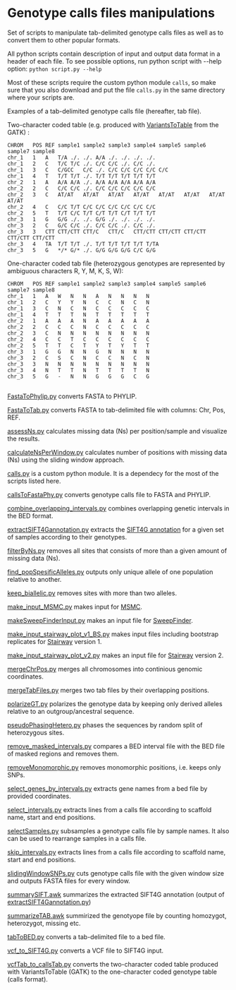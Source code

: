 # Genotype calls files manipulations

Set of scripts to manipulate tab-delimited genotype calls files as well as to convert them to other popular formats.

All python scripts contain description of input and output data format in a header of each file.
To see possible options, run python script with --help option:
`python script.py --help`

Most of these scripts require the custom python module `calls`, so make sure that you also download and put the file `calls.py` in the same directory where your scripts are.

Examples of a tab-delimited genotype calls file (hereafter, tab file).

Two-character coded table (e.g. produced with [VariantsToTable](https://software.broadinstitute.org/gatk/gatkdocs/org_broadinstitute_gatk_tools_walkers_variantutils_VariantsToTable.php) from the GATK) :

```
CHROM   POS REF sample1 sample2 sample3 sample4 sample5 sample6 sample7 sample8
chr_1   1   A   T/A ./. ./. A/A ./. ./. ./. ./.
chr_1   2   C   T/C T/C ./. C/C C/C ./. C/C ./.
chr_1   3   C   C/GCC   C/C ./. C/C C/C C/C C/C C/C
chr_1   4   T   T/T T/T ./. T/T T/T T/T T/T T/T
chr_2   1   A   A/A A/A ./. A/A A/A A/A A/A A/A
chr_2   2   C   C/C C/C ./. C/C C/C C/C C/C C/C
chr_2   3   C   AT/AT   AT/AT   AT/AT   AT/AT   AT/AT   AT/AT   AT/AT   AT/AT
chr_2   4   C   C/C T/T C/C C/C C/C C/C C/C C/C
chr_2   5   T   T/T C/C T/T C/T T/T C/T T/T T/T
chr_3   1   G   G/G ./. ./. G/G ./. ./. ./. ./.
chr_3   2   C   G/C C/C ./. C/C C/C ./. C/C ./.
chr_3   3   CTT CTT/CTT CTT/C   CTT/C   CTT/CTT CTT/CTT CTT/CTT CTT/CTT CTT/CTT
chr_3   4   TA  T/T T/T ./. T/T T/T T/T T/T T/TA
chr_3   5   G   */* G/* ./. G/G G/G G/G C/C G/G

```

One-character coded tab file (heterozygous genotypes are represented by ambiguous characters R, Y, M, K, S, W):

```
CHROM   POS REF sample1 sample2 sample3 sample4 sample5 sample6 sample7 sample8
chr_1   1   A   W   N   N   A   N   N   N   N
chr_1   2   C   Y   Y   N   C   C   N   C   N
chr_1   3   C   N   C   N   C   C   C   C   C
chr_1   4   T   T   T   N   T   T   T   T   T
chr_2   1   A   A   A   N   A   A   A   A   A
chr_2   2   C   C   C   N   C   C   C   C   C
chr_2   3   C   N   N   N   N   N   N   N   N
chr_2   4   C   C   T   C   C   C   C   C   C
chr_2   5   T   T   C   T   Y   T   Y   T   T
chr_3   1   G   G   N   N   G   N   N   N   N
chr_3   2   C   S   C   N   C   C   N   C   N
chr_3   3   N   N   N   N   N   N   N   N   N
chr_3   4   N   T   T   N   T   T   T   T   N
chr_3   5   G   -   N   N   G   G   G   C   G
```

##

[FastaToPhylip.py](FastaToPhylip.py) converts FASTA to PHYLIP.

[FastaToTab.py](FastaToTab.py)  converts FASTA to tab-delimited file with columns: Chr, Pos, REF.

[assessNs.py](assessNs.py) calculates missing data (Ns) per position/sample and visualize the results.

[calculateNsPerWindow.py](calculateNsPerWindow.py) calculates number of positions with missing data (Ns) using the sliding window approach.

[calls.py](calls.py) is a custom python module. It is a dependecy for the most of the scripts listed here.

[callsToFastaPhy.py](callsToFastaPhy.py) converts genotype calls file to FASTA and PHYLIP.

[combine_overlapping_intervals.py](combine_overlapping_intervals.py) combines overlapping genetic intervals in the BED format.

[extractSIFT4Gannotation.py](extractSIFT4Gannotation.py) extracts the [SIFT4G annotation](http://sift.bii.a-star.edu.sg/sift4g/AnnotateVariants.html) for a given set of samples according to their genotypes.

[filterByNs.py](filterByNs.py) removes all sites that consists of more than a given amount of missing data (Ns).

[find_popSpesificAlleles.py](find_popSpesificAlleles.py) outputs only unique allele of one population relative to another.

[keep_biallelic.py](keep_biallelic.py) removes sites with more than two alleles.

[make_input_MSMC.py](make_input_MSMC.py) makes input for [MSMC](https://github.com/stschiff/msmc).

[makeSweepFinderInput.py](makeSweepFinderInput.py) makes an input file for [SweepFinder](http://people.binf.ku.dk/rasmus/webpage/sf.html).

[make_input_stairway_plot_v1_BS.py](make_input_stairway_plot_v1_BS.py) makes input files including bootstrap replicates for [Stairway](https://sites.google.com/site/jpopgen/stairway-plot) version 1.

[make_input_stairway_plot_v2.py](make_input_stairway_plot_v2.py) makes an input file for [Stairway](https://sites.google.com/site/jpopgen/stairway-plot) version 2.

[mergeChrPos.py](mergeChrPos.py) merges all chromosomes into continious genomic coordinates.

[mergeTabFiles.py](mergeTabFiles.py) merges two tab files by their overlapping positions.

[polarizeGT.py](polarizeGT.py) polarizes the genotype data by keeping only derived alleles relative to an outgroup/ancestral sequence.

[pseudoPhasingHetero.py](pseudoPhasingHetero.py) phases the sequences by random split of heterozygous sites.

[remove_masked_intervals.py](remove_masked_intervals.py) compares a BED interval file with the BED file of masked regions and removes them.

[removeMonomorphic.py](removeMonomorphic.py) removes monomorphic positions, i.e. keeps only SNPs.

[select_genes_by_intervals.py](select_genes_by_intervals.py) extracts gene names from a bed file by provided coordinates.

[select_intervals.py](select_intervals.py) extracts lines from a calls file according to scaffold name, start and end positions.

[selectSamples.py](selectSamples.py) subsamples a genotype calls file by sample names. It also can be used to rearrange samples in a calls file.

[skip_intervals.py](skip_intervals.py) extracts lines from a calls file according to scaffold name, start and end positions.

[slidingWindowSNPs.py](slidingWindowSNPs.py) cuts genotype calls file with the given window size and outputs FASTA files for every window.

[summarySIFT.awk](summarySIFT.awk) summarizes the extracted SIFT4G annotation (output of [extractSIFT4Gannotation.py](extractSIFT4Gannotation.py))

[summarizeTAB.awk](summarizeTAB.awk) summirized the genotyope file by counting homozygot, heterozygot, missing etc.

[tabToBED.py](tabToBED.py) converts a tab-delimited file to a bed file.

[vcf_to_SIFT4G.py](vcf_to_SIFT4G.py) converts a VCF file to SIFT4G input.

[vcfTab_to_callsTab.py](vcfTab_to_callsTab.py) converts the two-character coded table produced with VariantsToTable (GATK) to the one-character coded genotype table (calls format).
